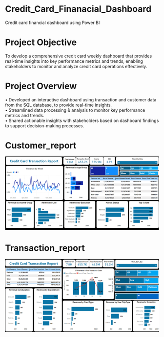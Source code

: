 # Credit_Card_Finanacial_Dashboard
Credit card financial dashboard using Power BI 
# Project Objective
To develop a comprehensive credit 
card weekly dashboard that 
provides real-time insights into key 
performance metrics and trends, 
enabling stakeholders to monitor 
and analyze credit card operations 
effectively.
# Project Overview
• Developed an interactive dashboard using 
transaction and customer data from the SQL database, 
to provide real-time insights.   
• Streamlined data processing & analysis to monitor 
key performance metrics and trends.  
• Shared actionable insights with stakeholders based 
on dashboard findings to support decision-making 
processes.  
# Customer_report
![C:\Users\Harsh chaturvedi\Desktop\Peoject_final_year](Customer_report.png)  
# Transaction_report
![C:\Users\Harsh chaturvedi\Desktop\Peoject_final_year](Transaction_report.png)
